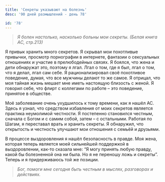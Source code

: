 ```yaml
---
title: 'Секреты указывают на болезнь'
desc: '90 дней размышлений - день 78'

id: '78'
---
```


> _Я болен настолько, насколько больны мои секреты. (Белая книга АС, стр.213)_

Я привык хранить много секретов. Я скрывал мои похотливые привычки, просмотр
порнографии в интернете, фантазии о сексуальных отношениях и участие в
прелюбодейных связях. Я боялся, что жена и дети обнаружат это, поэтому я лгал.
Лгал о том, где я был, лгал о том, что я делал, лгал сам себе. Я
рационализировал своё похотливое поведение, думая, что все мужчины делают то
же самое. Я отрицал, что моя тайная жизнь мешает мне иметь настоящую близость
с женой. Я говорил себе, что флирт с коллегами по работе – это поведение,
принятое в обществе.

Моё заболевание очень ухудшилось к тому времени, как я нашёл АС. Здесь я
узнал, что средством избавления от моих секретов является практика неумолимой
честности. Я постепенно становился честным, сначала с Богом и с самим собой,
затем – с остальными. Работая по Шагам, я переставал врать и хранить секреты.
Я обнаружил, что открытость и честность улучшают мои отношения с семьёй и
друзьями.

В процессе выздоровления я нашёл безопасность в правде. Моя жена, которая
теперь является моей сильнейшей поддержкой в выздоровлении, как-то сказала
мне: “Я могу принять любую правду, какой бы болезненной она ни была. Но я не
переношу ложь и секреты”. Теперь и я придерживаюсь той же позиции.

> _Бог, помоги мне сегодня быть честным в мыслях, разговорах и действиях._
